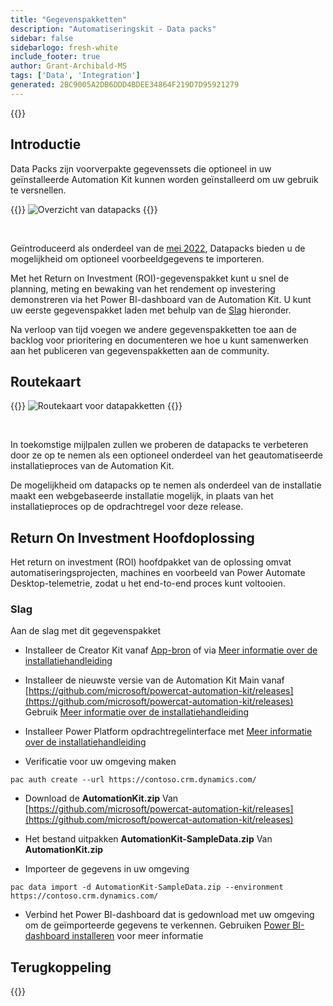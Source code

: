 ```yaml
---
title: "Gegevenspakketten"
description: "Automatiseringskit - Data packs"
sidebar: false
sidebarlogo: fresh-white
include_footer: true
author: Grant-Archibald-MS
tags: ['Data', 'Integration']
generated: 2BC9005A2DB6DDD4BDEE34864F219D7D95921279
---
```


{{<toc>}}

## Introductie

Data Packs zijn voorverpakte gegevenssets die optioneel in uw geïnstalleerde Automation Kit kunnen worden geïnstalleerd om uw gebruik te versnellen.

{{<border>}}
![Overzicht van datapacks](https://powercat-automation-kit.azureedge.net/releases/november-2022/DataPacks.svg)
{{</border>}}

<br/>

Geïntroduceerd als onderdeel van de [mei 2022](/nl/releases/november-2022), Datapacks bieden u de mogelijkheid om optioneel voorbeeldgegevens te importeren.

Met het Return on Investment (ROI)-gegevenspakket kunt u snel de planning, meting en bewaking van het rendement op investering demonstreren via het Power BI-dashboard van de Automation Kit. U kunt uw eerste gegevenspakket laden met behulp van de [Slag](/nl#getting-started) hieronder.

Na verloop van tijd voegen we andere gegevenspakketten toe aan de backlog voor prioritering en documenteren we hoe u kunt samenwerken aan het publiceren van gegevenspakketten aan de community.

## Routekaart

{{<border>}}
![Routekaart voor datapakketten](https://powercat-automation-kit.azureedge.net/releases/november-2022/DataPacks-WhatsNext.svg?v=1)
{{</border>}}

<br/>

In toekomstige mijlpalen zullen we proberen de datapacks te verbeteren door ze op te nemen als een optioneel onderdeel van het geautomatiseerde installatieproces van de Automation Kit.

De mogelijkheid om datapacks op te nemen als onderdeel van de installatie maakt een webgebaseerde installatie mogelijk, in plaats van het installatieproces op de opdrachtregel voor deze release.

## Return On Investment Hoofdoplossing

Het return on investment (ROI) hoofdpakket van de oplossing omvat automatiseringsprojecten, machines en voorbeeld van Power Automate Desktop-telemetrie, zodat u het end-to-end proces kunt voltooien.

### Slag

Aan de slag met dit gegevenspakket

- Installeer de Creator Kit vanaf [App-bron](https://appsource.microsoft.com/product/dynamics-365/microsoftpowercatarch.creatorkit1) of via [Meer informatie over de installatiehandleiding](https://learn.microsoft.com/power-platform/guidance/creator-kit/setup)

- Installeer de nieuwste versie van de Automation Kit Main vanaf [https://github.com/microsoft/powercat-automation-kit/releases](https://github.com/microsoft/powercat-automation-kit/releases) Gebruik [Meer informatie over de installatiehandleiding](https://learn.microsoft.com/power-automate/guidance/automation-kit/setup/main)

- Installeer Power Platform opdrachtregelinterface met [Meer informatie over de installatiehandleiding](https://learn.microsoft.com/power-platform/developer/cli/introduction)

- Verificatie voor uw omgeving maken

```pwsh
pac auth create --url https://contoso.crm.dynamics.com/
```

- Download de **AutomationKit.zip** Van [https://github.com/microsoft/powercat-automation-kit/releases](https://github.com/microsoft/powercat-automation-kit/releases)

- Het bestand uitpakken **AutomationKit-SampleData.zip** Van **AutomationKit.zip**

- Importeer de gegevens in uw omgeving

```pwsh
pac data import -d AutomationKit-SampleData.zip --environment https://contoso.crm.dynamics.com/ 
```

- Verbind het Power BI-dashboard dat is gedownload met uw omgeving om de geïmporteerde gegevens te verkennen. Gebruiken [Power BI-dashboard installeren](/nl/get-started/install-powerbi-dashboard) voor meer informatie

## Terugkoppeling

{{<questions name="/content/nl/features/datapacks.json" completed="Bedankt voor het geven van feedback" showNavigationButtons="false" locale="nl">}}
